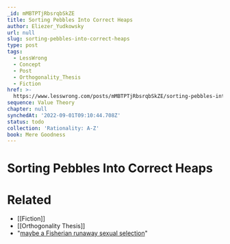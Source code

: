 ```yaml
---
_id: mMBTPTjRbsrqbSkZE
title: Sorting Pebbles Into Correct Heaps
author: Eliezer_Yudkowsky
url: null
slug: sorting-pebbles-into-correct-heaps
type: post
tags:
  - LessWrong
  - Concept
  - Post
  - Orthogonality_Thesis
  - Fiction
href: >-
  https://www.lesswrong.com/posts/mMBTPTjRbsrqbSkZE/sorting-pebbles-into-correct-heaps
sequence: Value Theory
chapter: null
synchedAt: '2022-09-01T09:10:44.708Z'
status: todo
collection: 'Rationality: A-Z'
book: Mere Goodness
---
```


# Sorting Pebbles Into Correct Heaps


# Related

- [[Fiction]]
- [[Orthogonality Thesis]]
- "[maybe a Fisherian runaway sexual selection](http://en.wikipedia.org/wiki/Fisherian_runaway)"